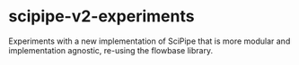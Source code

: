 # scipipe-v2-experiments
Experiments with a new implementation of SciPipe that is more modular and implementation agnostic, re-using the flowbase library.
